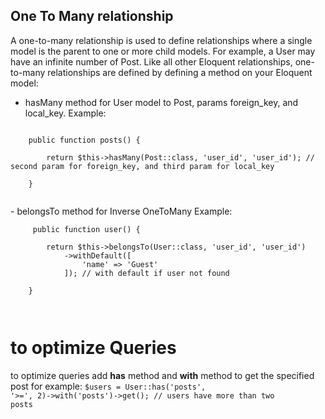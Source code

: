 ## One To Many relationship

A one-to-many relationship is used to define relationships where a single model is the parent to one or more child models. For example, a User may have an infinite number of Post. Like all other Eloquent relationships, one-to-many relationships are defined by defining a method on your Eloquent model:

- hasMany method for User model to Post, params foreign_key, and local_key. 
Example: <br>
<code>
    public function posts() {<br>
        return $this->hasMany(Post::class, 'user_id', 'user_id'); // second param for foreign_key, and third param for local_key<br>
    }<br><br>
</code>
- belongsTo method for Inverse OneToMany 
Example: <br>
<code>
     public function user() {<br>
        return $this->belongsTo(User::class, 'user_id', 'user_id')
            ->withDefault([
                'name' => 'Guest'
            ]); // with default if user not found<br>
    }<br><br>
</code>

# to optimize Queries
to optimize queries add <b>has</b> method and <b>with</b> method to get the specified post for example:
<code>$users = User::has('posts', '>=', 2)->with('posts')->get(); // users have more than two posts</code>
